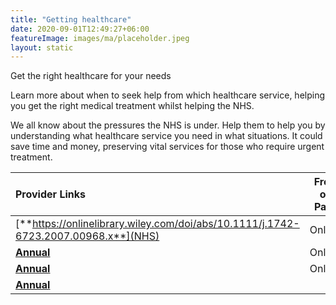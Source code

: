 ```yaml
---
title: "Getting healthcare"
date: 2020-09-01T12:49:27+06:00
featureImage: images/ma/placeholder.jpeg
layout: static
---
```


Get the right healthcare for your needs

Learn more about when to seek help from which healthcare service, helping you get the right medical treatment whilst helping the NHS.

We all know about the pressures the NHS is under. Help them to help you by understanding what healthcare service you need in what situations. It could save time and money, preserving vital services for those who require urgent treatment.

| Provider Links      | Free or Paid  |  
| :-----------          | :--------------:      |  
| [**https://onlinelibrary.wiley.com/doi/abs/10.1111/j.1742-6723.2007.00968.x**](NHS) | Online | 
| [**Annual**](NHS) | Online | 
| [**Annual**](NHS) | Online | 
| [**Annual**]() |  | 
  

<br/><br/>






